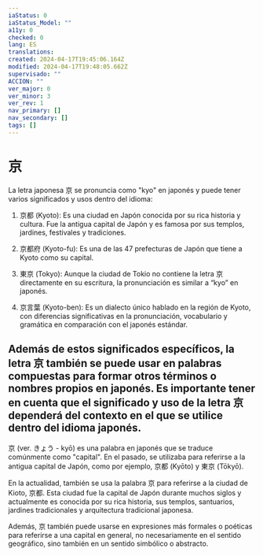 ```yaml
---
iaStatus: 0
iaStatus_Model: ""
a11y: 0
checked: 0
lang: ES
translations: 
created: 2024-04-17T19:45:06.164Z
modified: 2024-04-17T19:48:05.662Z
supervisado: ""
ACCION: ""
ver_major: 0
ver_minor: 3
ver_rev: 1
nav_primary: []
nav_secondary: []
tags: []
---
```

# 京

La letra japonesa 京 se pronuncia como "kyo" en japonés y puede tener varios significados y usos dentro del idioma:

1. 京都 (Kyoto): Es una ciudad en Japón conocida por su rica historia y cultura. Fue la antigua capital de Japón y es famosa por sus templos, jardines, festivales y tradiciones.

2. 京都府 (Kyoto-fu): Es una de las 47 prefecturas de Japón que tiene a Kyoto como su capital.

3. 東京 (Tokyo): Aunque la ciudad de Tokio no contiene la letra 京 directamente en su escritura, la pronunciación es similar a “kyo” en japonés.

4. 京言葉 (Kyoto-ben): Es un dialecto único hablado en la región de Kyoto, con diferencias significativas en la pronunciación, vocabulario y gramática en comparación con el japonés estándar.

Además de estos significados específicos, la letra 京 también se puede usar en palabras compuestas para formar otros términos o nombres propios en japonés. Es importante tener en cuenta que el significado y uso de la letra 京 dependerá del contexto en el que se utilice dentro del idioma japonés.
---

京 (ver. きょう - kyō) es una palabra en japonés que se traduce comúnmente como "capital". En el pasado, se utilizaba para referirse a la antigua capital de Japón, como por ejemplo, 京都 (Kyōto) y 東京 (Tōkyō).

En la actualidad, también se usa la palabra 京 para referirse a la ciudad de Kioto, 京都. Esta ciudad fue la capital de Japón durante muchos siglos y actualmente es conocida por su rica historia, sus templos, santuarios, jardines tradicionales y arquitectura tradicional japonesa.

Además, 京 también puede usarse en expresiones más formales o poéticas para referirse a una capital en general, no necesariamente en el sentido geográfico, sino también en un sentido simbólico o abstracto.
